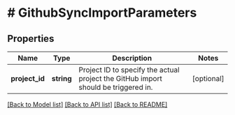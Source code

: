 # # GithubSyncImportParameters

## Properties

Name | Type | Description | Notes
------------ | ------------- | ------------- | -------------
**project_id** | **string** | Project ID to specify the actual project the GitHub import should be triggered in. | [optional] 

[[Back to Model list]](../../README.md#documentation-for-models) [[Back to API list]](../../README.md#documentation-for-api-endpoints) [[Back to README]](../../README.md)


